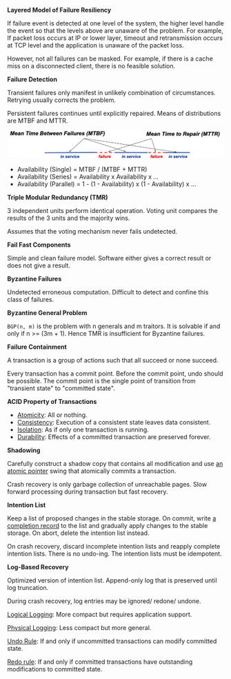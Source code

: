 **Layered Model of Failure Resiliency**

If failure event is detected at one level of the system, the higher level handle the event so that the levels above are unaware of the problem. For example, If packet loss occurs at IP or lower layer, timeout and retransmission occurs at TCP level and the application is unaware of the packet loss.

However, not all failures can be masked. For example, if there is a cache miss on a disconnected client, there is no feasible solution.

**Failure Detection**

Transient failures only manifest in unlikely combination of circumstances. Retrying usually corrects the problem.

Persistent failures continues until explicitly repaired. Means of distributions are MTBF and MTTR.

![](images/Pasted%20image%2020230429141245.png)

- Availability (Single) = MTBF / (MTBF + MTTR)
- Availability (Series) = Availability x Availability x ...
- Availability (Parallel) = 1 - (1 - Availability) x (1 - Availability) x ...

**Triple Modular Redundancy (TMR)**

3 independent units perform identical operation. Voting unit compares the results of the 3 units and the majority wins.

Assumes that the voting mechanism never fails undetected.

**Fail Fast Components**

Simple and clean failure model. Software either gives a correct result or does not give a result.

**Byzantine Failures**

Undetected erroneous computation. Difficult to detect and confine this class of failures.

**Byzantine General Problem**

`BGP(n, m)` is the problem with n generals and m traitors. It is solvable if and only if n >= (3m + 1). Hence TMR is insufficient for Byzantine failures.

**Failure Containment**

A transaction is a group of actions such that all succeed or none succeed.

Every transaction has a commit point. Before the commit point, undo should be possible. The commit point is the single point of transition from "transient state" to "committed state".

**ACID Property of Transactions**

- <u>Atomicity</u>: All or nothing.
- <u>Consistency</u>: Execution of a consistent state leaves data consistent.
- <u>Isolation</u>: As if only one transaction is running.
- <u>Durability</u>: Effects of a committed transaction are preserved forever.

**Shadowing**

Carefully construct a shadow copy that contains all modification and use <u>an atomic pointer</u> swing that atomically commits a transaction.

Crash recovery is only garbage collection of unreachable pages. Slow forward processing during transaction but fast recovery.

**Intention List**

Keep a list of proposed changes in the stable storage. On commit, write <u>a completion record</u> to the list and gradually apply changes to the stable storage. On abort, delete the intention list instead.

On crash recovery, discard incomplete intention lists and reapply complete intention lists. There is no undo-ing. The intention lists must be idempotent.

**Log-Based Recovery**

Optimized version of intention list. Append-only log that is preserved until log truncation.

During crash recovery, log entries may be ignored/ redone/ undone.

<u>Logical Logging</u>: More compact but requires application support.

<u>Physical Logging</u>: Less compact but more general.

<u>Undo Rule</u>: If and only if uncommitted transactions can modify committed state.

<u>Redo rule</u>: If and only if committed transactions have outstanding modifications to committed state.
